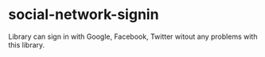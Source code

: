 # social-network-signin
Library can sign in with Google, Facebook, Twitter witout any problems with this library. 
